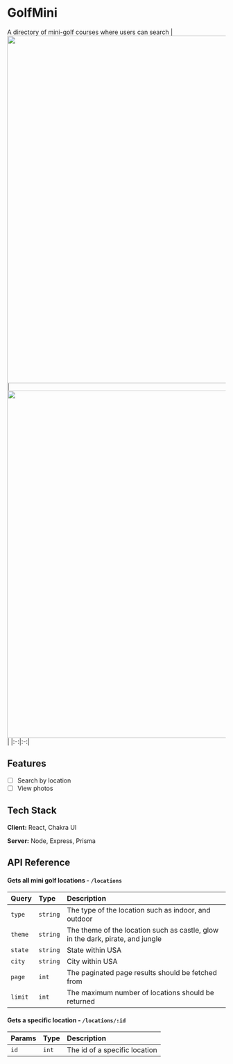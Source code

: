
# GolfMini

A directory of mini-golf courses where users can search 
| <img src="https://github.com/user-attachments/assets/fed9142b-049a-4ea0-b693-58defbebf1eb" height="800px"/>  | <img src="https://github.com/user-attachments/assets/fed9142b-049a-4ea0-b693-58defbebf1eb" height="800px"/>  |
|:-:|:-:|




## Features

- [ ] Search by location
- [ ] View photos

## Tech Stack

**Client:** React, Chakra UI

**Server:** Node, Express, Prisma


## API Reference

#### Gets all mini golf locations - `/locations`

| Query | Type     | Description                |
| :-------- | :------- | :------------------------- |
| `type` | `string` | The type of the location such as indoor, and outdoor |
| `theme` | `string` | The theme of the location such as castle, glow in the dark, pirate, and jungle |
| `state` | `string` | State within USA |
| `city` | `string` | City within USA |
| `page` | `int` | The paginated page results should be fetched from |
| `limit` | `int` | The maximum number of locations should be returned |


#### Gets a specific location - `/locations/:id`

| Params | Type     | Description                |
| :-------- | :------- | :------------------------- |
| `id` | `int` |The id of a specific location |



